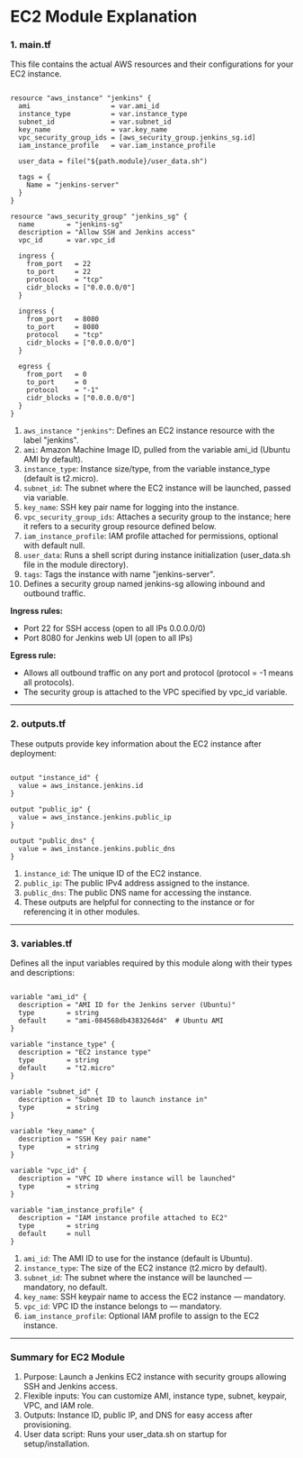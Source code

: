 # EC2 Module Explanation

### 1. main.tf

This file contains the actual AWS resources and their configurations for your EC2 instance.

```hcl

resource "aws_instance" "jenkins" {
  ami                    = var.ami_id
  instance_type          = var.instance_type
  subnet_id              = var.subnet_id
  key_name               = var.key_name
  vpc_security_group_ids = [aws_security_group.jenkins_sg.id]
  iam_instance_profile   = var.iam_instance_profile

  user_data = file("${path.module}/user_data.sh")

  tags = {
    Name = "jenkins-server"
  }
}

resource "aws_security_group" "jenkins_sg" {
  name        = "jenkins-sg"
  description = "Allow SSH and Jenkins access"
  vpc_id      = var.vpc_id

  ingress {
    from_port   = 22
    to_port     = 22
    protocol    = "tcp"
    cidr_blocks = ["0.0.0.0/0"]
  }

  ingress {
    from_port   = 8080
    to_port     = 8080
    protocol    = "tcp"
    cidr_blocks = ["0.0.0.0/0"]
  }

  egress {
    from_port   = 0
    to_port     = 0
    protocol    = "-1"
    cidr_blocks = ["0.0.0.0/0"]
  }
}
```

1. `aws_instance "jenkins"`: Defines an EC2 instance resource with the label "jenkins".
2. `ami`: Amazon Machine Image ID, pulled from the variable ami_id (Ubuntu AMI by default).
3. `instance_type`: Instance size/type, from the variable instance_type (default is t2.micro).
4. `subnet_id`: The subnet where the EC2 instance will be launched, passed via variable.
5. `key_name`: SSH key pair name for logging into the instance.
6. `vpc_security_group_ids`: Attaches a security group to the instance; here it refers to a security group resource defined below.
7. `iam_instance_profile`: IAM profile attached for permissions, optional with default null.
8. `user_data`: Runs a shell script during instance initialization (user_data.sh file in the module directory).
9. `tags`: Tags the instance with name "jenkins-server".
10. Defines a security group named jenkins-sg allowing inbound and outbound traffic.

**Ingress rules:**

- Port 22 for SSH access (open to all IPs 0.0.0.0/0)
- Port 8080 for Jenkins web UI (open to all IPs)

**Egress rule:**

- Allows all outbound traffic on any port and protocol (protocol = -1 means all protocols).
- The security group is attached to the VPC specified by vpc_id variable.

---

### 2. outputs.tf

These outputs provide key information about the EC2 instance after deployment:

```hcl

output "instance_id" {
  value = aws_instance.jenkins.id
}

output "public_ip" {
  value = aws_instance.jenkins.public_ip
}

output "public_dns" {
  value = aws_instance.jenkins.public_dns
}

```
1. `instance_id`: The unique ID of the EC2 instance.
2. `public_ip`: The public IPv4 address assigned to the instance.
3. `public_dns`: The public DNS name for accessing the instance.
4. These outputs are helpful for connecting to the instance or for referencing it in other modules.

---

### 3. variables.tf

Defines all the input variables required by this module along with their types and descriptions:

```hcl

variable "ami_id" {
  description = "AMI ID for the Jenkins server (Ubuntu)"
  type        = string
  default     = "ami-084568db4383264d4"  # Ubuntu AMI
}

variable "instance_type" {
  description = "EC2 instance type"
  type        = string
  default     = "t2.micro"
}

variable "subnet_id" {
  description = "Subnet ID to launch instance in"
  type        = string
}

variable "key_name" {
  description = "SSH Key pair name"
  type        = string
}

variable "vpc_id" {
  description = "VPC ID where instance will be launched"
  type        = string
}

variable "iam_instance_profile" {
  description = "IAM instance profile attached to EC2"
  type        = string
  default     = null
}
```
1. `ami_id`: The AMI ID to use for the instance (default is Ubuntu).
2. `instance_type`: The size of the EC2 instance (t2.micro by default).
3. `subnet_id`: The subnet where the instance will be launched — mandatory, no default.
4. `key_name`: SSH keypair name to access the EC2 instance — mandatory.
5. `vpc_id`: VPC ID the instance belongs to — mandatory.
6. `iam_instance_profile`: Optional IAM profile to assign to the EC2 instance.
---

### Summary for EC2 Module

1. Purpose: Launch a Jenkins EC2 instance with security groups allowing SSH and Jenkins access.
2. Flexible inputs: You can customize AMI, instance type, subnet, keypair, VPC, and IAM role.
3. Outputs: Instance ID, public IP, and DNS for easy access after provisioning.
4. User data script: Runs your user_data.sh on startup for setup/installation.
